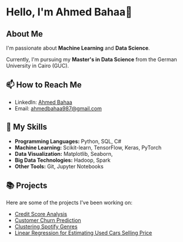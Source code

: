 # Hello, I'm Ahmed Bahaa👋

## About Me

I'm passionate about **Machine Learning** and **Data Science**. 

Currently, I'm pursuing my **Master's in Data Science** from the German University in Cairo (GUC).


## 📫 How to Reach Me

- LinkedIn: [Ahmed Bahaa](https://www.linkedin.com/in/ahmed-bahaa-873002222/)
- Email: ahmedbahaa987@gmail.com

## 🚀 My Skills

- **Programming Languages:** Python, SQL, C#
- **Machine Learning:** Scikit-learn, TensorFlow, Keras, PyTorch
- **Data Visualization:** Matplotlib, Seaborn, 
- **Big Data Technologies:** Hadoop, Spark
- **Other Tools:** Git, Jupyter Notebooks

## 📚 Projects

Here are some of the projects I've been working on:

- [Credit Score Analysis](https://github.com/Ahmed8501/Code-Alpha-Internship/blob/main/Credit_Scoring_Model_.ipynb)
- [ Customer Churn Prediction](https://github.com/Ahmed8501/Data-Science-Projects/blob/main/Classification_Customer_churn.ipynb)
- [Clustering Spotify Genres](https://github.com/Ahmed8501/Data-Science-Projects/blob/main/Clustering_Spotify_Genres.ipynb)
- [Linear Regression for Estimating Used Cars Selling Price](https://github.com/Ahmed8501/Data-Science-Projects/blob/main/Linear%20Regression.ipynb)


